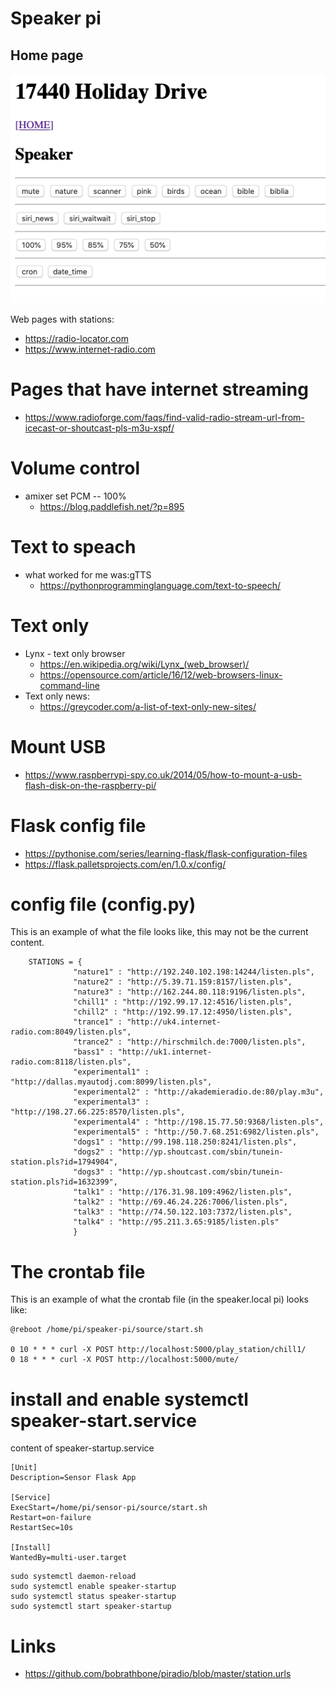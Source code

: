 # Speaker pi
## Home page
![home page](images/speaker_home_page.png)

Web pages with stations:
- https://radio-locator.com
- https://www.internet-radio.com

# Pages that have internet streaming
  - https://www.radioforge.com/faqs/find-valid-radio-stream-url-from-icecast-or-shoutcast-pls-m3u-xspf/

# Volume control
- amixer set PCM -- 100%
  - https://blog.paddlefish.net/?p=895

# Text to speach
- what worked for me was:gTTS
  - https://pythonprogramminglanguage.com/text-to-speech/

# Text only
- Lynx - text only browser
  - https://en.wikipedia.org/wiki/Lynx_(web_browser)/
  - https://opensource.com/article/16/12/web-browsers-linux-command-line
- Text only news:
  - https://greycoder.com/a-list-of-text-only-new-sites/

# Mount USB
- https://www.raspberrypi-spy.co.uk/2014/05/how-to-mount-a-usb-flash-disk-on-the-raspberry-pi/

# Flask config file
- https://pythonise.com/series/learning-flask/flask-configuration-files
- https://flask.palletsprojects.com/en/1.0.x/config/

# config file (config.py)
This is an example of what the file looks like, this may not be the current content.

```
    STATIONS = {
              "nature1" : "http://192.240.102.198:14244/listen.pls",
              "nature2" : "http://5.39.71.159:8157/listen.pls",
              "nature3" : "http://162.244.80.118:9196/listen.pls",
              "chill1" : "http://192.99.17.12:4516/listen.pls",
              "chill2" : "http://192.99.17.12:4950/listen.pls",
              "trance1" : "http://uk4.internet-radio.com:8049/listen.pls",
              "trance2" : "http://hirschmilch.de:7000/listen.pls",
              "bass1" : "http://uk1.internet-radio.com:8118/listen.pls",
              "experimental1" : "http://dallas.myautodj.com:8099/listen.pls",
              "experimental2" : "http://akademieradio.de:80/play.m3u",
              "experimental3" : "http://198.27.66.225:8570/listen.pls",
              "experimental4" : "http://198.15.77.50:9368/listen.pls",
              "experimental5" : "http://50.7.68.251:6982/listen.pls",
              "dogs1" : "http://99.198.118.250:8241/listen.pls",
              "dogs2" : "http://yp.shoutcast.com/sbin/tunein-station.pls?id=1794904",
              "dogs3" : "http://yp.shoutcast.com/sbin/tunein-station.pls?id=1632399",
              "talk1" : "http://176.31.98.109:4962/listen.pls",
              "talk2" : "http://69.46.24.226:7006/listen.pls",
              "talk3" : "http://74.50.122.103:7372/listen.pls",
              "talk4" : "http://95.211.3.65:9185/listen.pls"
              }
```

# The crontab file
This is an example of what the crontab file (in the speaker.local pi) looks like:
```
@reboot /home/pi/speaker-pi/source/start.sh

0 10 * * * curl -X POST http://localhost:5000/play_station/chill1/
0 18 * * * curl -X POST http://localhost:5000/mute/
```


# install and enable systemctl speaker-start.service

content of speaker-startup.service

```
[Unit]
Description=Sensor Flask App

[Service]
ExecStart=/home/pi/sensor-pi/source/start.sh
Restart=on-failure
RestartSec=10s

[Install]
WantedBy=multi-user.target
```


```
sudo systemctl daemon-reload
sudo systemctl enable speaker-startup
sudo systemctl status speaker-startup
sudo systemctl start speaker-startup
```


# Links
- https://github.com/bobrathbone/piradio/blob/master/station.urls
